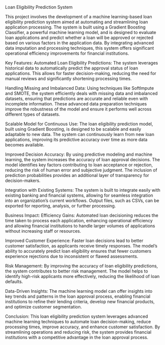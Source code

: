 Loan Eligibility Prediction System

This project involves the development of a machine learning-based loan eligibility prediction system aimed at automating and streamlining loan application processing. The system is built using a Gradient Boosting Classifier, a powerful machine learning model, and is designed to evaluate loan applications and predict whether a loan will be approved or rejected based on various factors in the application data. By integrating advanced data imputation and processing techniques, this system offers significant operational efficiency improvements for financial institutions.

Key Features:
Automated Loan Eligibility Predictions: The system leverages historical data to automatically predict the approval status of loan applications. This allows for faster decision-making, reducing the need for manual reviews and significantly shortening processing times.

Handling Missing and Imbalanced Data: Using techniques like SoftImpute and SMOTE, the system efficiently deals with missing data and imbalanced datasets, ensuring that predictions are accurate and reliable even with incomplete information. These advanced data preparation techniques improve the robustness of the model and ensure it performs well across different types of datasets.

Scalable Model for Continuous Use: The loan eligibility prediction model, built using Gradient Boosting, is designed to be scalable and easily adaptable to new data. The system can continuously learn from new loan applications, improving its predictive accuracy over time as more data becomes available.

Improved Decision Accuracy: By using predictive modeling and machine learning, the system increases the accuracy of loan approval decisions. The model identifies key factors contributing to loan acceptance or rejection, reducing the risk of human error and subjective judgment. The inclusion of prediction probabilities provides an additional layer of transparency for decision-makers.

Integration with Existing Systems: The system is built to integrate easily with existing banking and financial systems, allowing for seamless integration into an organization’s current workflows. Output files, such as CSVs, can be exported for reporting, analysis, or further processing.

Business Impact:
Efficiency Gains: Automated loan decisioning reduces the time taken to process each application, enhancing operational efficiency and allowing financial institutions to handle larger volumes of applications without increasing staff or resources.

Improved Customer Experience: Faster loan decisions lead to better customer satisfaction, as applicants receive timely responses. The model’s ability to accurately predict loan eligibility ensures that fewer customers experience rejections due to inconsistent or flawed assessments.

Risk Management: By improving the accuracy of loan eligibility predictions, the system contributes to better risk management. The model helps to identify high-risk applicants more effectively, reducing the likelihood of loan defaults.

Data-Driven Insights: The machine learning model can offer insights into key trends and patterns in the loan approval process, enabling financial institutions to refine their lending criteria, develop new financial products, and optimize customer segmentation.

Conclusion:
This loan eligibility prediction system leverages advanced machine learning techniques to automate loan decision-making, reduce processing times, improve accuracy, and enhance customer satisfaction. By streamlining operations and reducing risk, the system provides financial institutions with a competitive advantage in the loan approval process.

